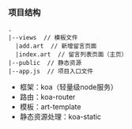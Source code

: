 ### 项目结构
```
.
|--views  // 模板文件
  |add.art  // 新增留言页面
  |index.art  // 留言列表页面（主页）
|--public  // 静态资源
|--app.js  // 项目入口文件
```

* 框架：koa（轻量级node服务）
* 路由：koa-router
* 模板：art-template
* 静态资源处理：koa-static
   

